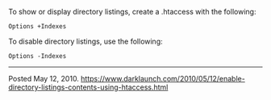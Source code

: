 To show or display directory listings, create a .htaccess with the following:
```
Options +Indexes
```

To disable directory listings, use the following:
```
Options -Indexes
```

---


Posted May 12, 2010.
https://www.darklaunch.com/2010/05/12/enable-directory-listings-contents-using-htaccess.html